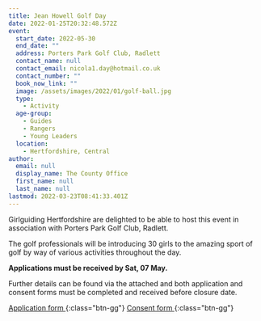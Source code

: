 ```yaml
---
title: Jean Howell Golf Day
date: 2022-01-25T20:32:48.572Z
event:
  start_date: 2022-05-30
  end_date: ""
  address: Porters Park Golf Club, Radlett
  contact_name: null
  contact_email: nicola1.day@hotmail.co.uk
  contact_number: ""
  book_now_link: ""
  image: /assets/images/2022/01/golf-ball.jpg
  type:
    - Activity
  age-group:
    - Guides
    - Rangers
    - Young Leaders
  location:
    - Hertfordshire, Central
author:
  email: null
  display_name: The County Office
  first_name: null
  last_name: null
lastmod: 2022-03-23T08:41:33.401Z
---
```


Girlguiding Hertfordshire are delighted to be able to host this event in association with Porters Park Golf Club, Radlett.

The golf professionals will be introducing 30 girls to the amazing sport of golf by way of various activities throughout the day.

**Applications must be received by Sat, 07 May.**

Further details can be found via the attached and both application and consent forms must be completed and received before closure date.

[Application form <i class="fa fa-download"></i>](/assets/docs/2022/jean-howell-golf-day-application.docx){:class="btn-gg"} [Consent form <i class="fa fa-download"></i>](/assets/docs/2022/jean-howell-golf-day-information-consent-v2.docx){:class="btn-gg"}
